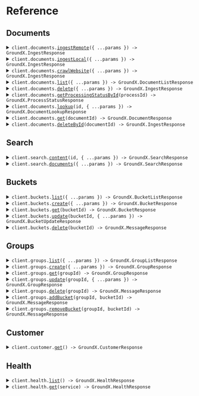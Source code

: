 # Reference

## Documents

<details><summary><code>client.documents.<a href="/src/api/resources/documents/client/Client.ts">ingestRemote</a>({ ...params }) -> GroundX.IngestResponse</code></summary>
<dl>
<dd>

#### 📝 Description

<dl>
<dd>

<dl>
<dd>

Ingest documents hosted on public URLs into a GroundX bucket.

</dd>
</dl>
</dd>
</dl>

#### 🔌 Usage

<dl>
<dd>

<dl>
<dd>

```typescript
await client.documents.ingestRemote({
    documents: [
        {
            bucketId: 1234,
            fileName: "my_file1.txt",
            fileType: "txt",
            sourceUrl: "https://my.source.url.com/file1.txt",
        },
    ],
});
```

</dd>
</dl>
</dd>
</dl>

#### ⚙️ Parameters

<dl>
<dd>

<dl>
<dd>

**request:** `GroundX.DocumentRemoteIngestRequest`

</dd>
</dl>

<dl>
<dd>

**requestOptions:** `Documents.RequestOptions`

</dd>
</dl>
</dd>
</dl>

</dd>
</dl>
</details>

<details><summary><code>client.documents.<a href="/src/api/resources/documents/client/Client.ts">ingestLocal</a>({ ...params }) -> GroundX.IngestResponse</code></summary>
<dl>
<dd>

#### 📝 Description

<dl>
<dd>

<dl>
<dd>

Upload documents hosted on a local file system into a GroundX bucket.

</dd>
</dl>
</dd>
</dl>

#### 🔌 Usage

<dl>
<dd>

<dl>
<dd>

```typescript
await client.documents.ingestLocal([
    {
        blob: "blob",
        metadata: {
            bucketId: 1234,
            fileName: "my_file1.txt",
            fileType: "txt",
        },
    },
]);
```

</dd>
</dl>
</dd>
</dl>

#### ⚙️ Parameters

<dl>
<dd>

<dl>
<dd>

**request:** `GroundX.DocumentLocalIngestRequest`

</dd>
</dl>

<dl>
<dd>

**requestOptions:** `Documents.RequestOptions`

</dd>
</dl>
</dd>
</dl>

</dd>
</dl>
</details>

<details><summary><code>client.documents.<a href="/src/api/resources/documents/client/Client.ts">crawlWebsite</a>({ ...params }) -> GroundX.IngestResponse</code></summary>
<dl>
<dd>

#### 📝 Description

<dl>
<dd>

<dl>
<dd>

Upload the content of a publicly accessible website for ingestion into a GroundX bucket. This is done by following links within a specified URL, recursively, up to a specified depth or number of pages.
Note1: This endpoint is currently not supported for on-prem deployments.
Note2: The `source_url` must include the protocol, http:// or https://.

</dd>
</dl>
</dd>
</dl>

#### 🔌 Usage

<dl>
<dd>

<dl>
<dd>

```typescript
await client.documents.crawlWebsite({
    websites: [
        {
            bucketId: 1234,
            cap: 10,
            depth: 2,
            searchData: {
                key: "value",
            },
            sourceUrl: "https://my.website.com",
        },
    ],
});
```

</dd>
</dl>
</dd>
</dl>

#### ⚙️ Parameters

<dl>
<dd>

<dl>
<dd>

**request:** `GroundX.WebsiteCrawlRequest`

</dd>
</dl>

<dl>
<dd>

**requestOptions:** `Documents.RequestOptions`

</dd>
</dl>
</dd>
</dl>

</dd>
</dl>
</details>

<details><summary><code>client.documents.<a href="/src/api/resources/documents/client/Client.ts">list</a>({ ...params }) -> GroundX.DocumentListResponse</code></summary>
<dl>
<dd>

#### 📝 Description

<dl>
<dd>

<dl>
<dd>

lookup all documents across all resources which are currently on GroundX

</dd>
</dl>
</dd>
</dl>

#### 🔌 Usage

<dl>
<dd>

<dl>
<dd>

```typescript
await client.documents.list();
```

</dd>
</dl>
</dd>
</dl>

#### ⚙️ Parameters

<dl>
<dd>

<dl>
<dd>

**request:** `GroundX.DocumentsListRequest`

</dd>
</dl>

<dl>
<dd>

**requestOptions:** `Documents.RequestOptions`

</dd>
</dl>
</dd>
</dl>

</dd>
</dl>
</details>

<details><summary><code>client.documents.<a href="/src/api/resources/documents/client/Client.ts">delete</a>({ ...params }) -> GroundX.IngestResponse</code></summary>
<dl>
<dd>

#### 📝 Description

<dl>
<dd>

<dl>
<dd>

Delete multiple documents hosted on GroundX

</dd>
</dl>
</dd>
</dl>

#### 🔌 Usage

<dl>
<dd>

<dl>
<dd>

```typescript
await client.documents.delete({
    documentIds: "123e4567-e89b-12d3-a456-426614174000,9f7c11a6-24b8-4d52-a9f3-90a7e70a9e49",
});
```

</dd>
</dl>
</dd>
</dl>

#### ⚙️ Parameters

<dl>
<dd>

<dl>
<dd>

**request:** `GroundX.DocumentsDeleteRequest`

</dd>
</dl>

<dl>
<dd>

**requestOptions:** `Documents.RequestOptions`

</dd>
</dl>
</dd>
</dl>

</dd>
</dl>
</details>

<details><summary><code>client.documents.<a href="/src/api/resources/documents/client/Client.ts">getProcessingStatusById</a>(processId) -> GroundX.ProcessStatusResponse</code></summary>
<dl>
<dd>

#### 📝 Description

<dl>
<dd>

<dl>
<dd>

Get the current status of an ingest, initiated with documents.ingest_remote, documents.ingest_local, or documents.crawl_website, by specifying the processId (the processId is included in the response of the documents.ingest functions).

</dd>
</dl>
</dd>
</dl>

#### 🔌 Usage

<dl>
<dd>

<dl>
<dd>

```typescript
await client.documents.getProcessingStatusById("processId");
```

</dd>
</dl>
</dd>
</dl>

#### ⚙️ Parameters

<dl>
<dd>

<dl>
<dd>

**processId:** `string` — the processId for the ingest process being checked

</dd>
</dl>

<dl>
<dd>

**requestOptions:** `Documents.RequestOptions`

</dd>
</dl>
</dd>
</dl>

</dd>
</dl>
</details>

<details><summary><code>client.documents.<a href="/src/api/resources/documents/client/Client.ts">lookup</a>(id, { ...params }) -> GroundX.DocumentLookupResponse</code></summary>
<dl>
<dd>

#### 📝 Description

<dl>
<dd>

<dl>
<dd>

lookup the document(s) associated with a processId, bucketId, groupId, or projectId.

</dd>
</dl>
</dd>
</dl>

#### 🔌 Usage

<dl>
<dd>

<dl>
<dd>

```typescript
await client.documents.lookup(1);
```

</dd>
</dl>
</dd>
</dl>

#### ⚙️ Parameters

<dl>
<dd>

<dl>
<dd>

**id:** `number` — a processId, bucketId, groupId, or projectId

</dd>
</dl>

<dl>
<dd>

**request:** `GroundX.DocumentsLookupRequest`

</dd>
</dl>

<dl>
<dd>

**requestOptions:** `Documents.RequestOptions`

</dd>
</dl>
</dd>
</dl>

</dd>
</dl>
</details>

<details><summary><code>client.documents.<a href="/src/api/resources/documents/client/Client.ts">get</a>(documentId) -> GroundX.DocumentResponse</code></summary>
<dl>
<dd>

#### 📝 Description

<dl>
<dd>

<dl>
<dd>

Look up an existing document by documentId.

</dd>
</dl>
</dd>
</dl>

#### 🔌 Usage

<dl>
<dd>

<dl>
<dd>

```typescript
await client.documents.get("documentId");
```

</dd>
</dl>
</dd>
</dl>

#### ⚙️ Parameters

<dl>
<dd>

<dl>
<dd>

**documentId:** `string` — The documentId of the document for which GroundX information will be provided.

</dd>
</dl>

<dl>
<dd>

**requestOptions:** `Documents.RequestOptions`

</dd>
</dl>
</dd>
</dl>

</dd>
</dl>
</details>

<details><summary><code>client.documents.<a href="/src/api/resources/documents/client/Client.ts">deleteById</a>(documentId) -> GroundX.IngestResponse</code></summary>
<dl>
<dd>

#### 📝 Description

<dl>
<dd>

<dl>
<dd>

Delete a single document hosted on GroundX

</dd>
</dl>
</dd>
</dl>

#### 🔌 Usage

<dl>
<dd>

<dl>
<dd>

```typescript
await client.documents.deleteById("documentId");
```

</dd>
</dl>
</dd>
</dl>

#### ⚙️ Parameters

<dl>
<dd>

<dl>
<dd>

**documentId:** `string` — A documentId which correspond to a document ingested by GroundX

</dd>
</dl>

<dl>
<dd>

**requestOptions:** `Documents.RequestOptions`

</dd>
</dl>
</dd>
</dl>

</dd>
</dl>
</details>

## Search

<details><summary><code>client.search.<a href="/src/api/resources/search/client/Client.ts">content</a>(id, { ...params }) -> GroundX.SearchResponse</code></summary>
<dl>
<dd>

#### 📝 Description

<dl>
<dd>

<dl>
<dd>

Search documents on GroundX for the most relevant information to a given query.
The result of this query is typically used in one of two ways; `result.search.text` can be used to provide context to a language model, facilitating RAG, or `result.search.results` can be used to observe chunks of text which are relevant to the query, facilitating citation.

</dd>
</dl>
</dd>
</dl>

#### 🔌 Usage

<dl>
<dd>

<dl>
<dd>

```typescript
await client.search.content(1, {
    nextToken: "eyJ0eXAiOiJKV1QiLCJhbGciOiJIUzI1NiJ9",
    query: "my search query",
});
```

</dd>
</dl>
</dd>
</dl>

#### ⚙️ Parameters

<dl>
<dd>

<dl>
<dd>

**id:** `GroundX.SearchContentRequestId` — The bucketId, groupId, projectId, or documentId to be searched. The document or documents within the specified container will be compared to the query, and relevant information will be extracted.

</dd>
</dl>

<dl>
<dd>

**request:** `GroundX.SearchRequest`

</dd>
</dl>

<dl>
<dd>

**requestOptions:** `Search.RequestOptions`

</dd>
</dl>
</dd>
</dl>

</dd>
</dl>
</details>

<details><summary><code>client.search.<a href="/src/api/resources/search/client/Client.ts">documents</a>({ ...params }) -> GroundX.SearchResponse</code></summary>
<dl>
<dd>

#### 📝 Description

<dl>
<dd>

<dl>
<dd>

Search documents on GroundX for the most relevant information to a given query by documentId(s).
The result of this query is typically used in one of two ways; `result.search.text` can be used to provide context to a language model, facilitating RAG, or `result.search.results` can be used to observe chunks of text which are relevant to the query, facilitating citation.

</dd>
</dl>
</dd>
</dl>

#### 🔌 Usage

<dl>
<dd>

<dl>
<dd>

```typescript
await client.search.documents({
    nextToken: "eyJ0eXAiOiJKV1QiLCJhbGciOiJIUzI1NiJ9",
    query: "my search query",
    documentIds: ["docUUID1", "docUUID2"],
});
```

</dd>
</dl>
</dd>
</dl>

#### ⚙️ Parameters

<dl>
<dd>

<dl>
<dd>

**request:** `GroundX.SearchDocumentsRequest`

</dd>
</dl>

<dl>
<dd>

**requestOptions:** `Search.RequestOptions`

</dd>
</dl>
</dd>
</dl>

</dd>
</dl>
</details>

## Buckets

<details><summary><code>client.buckets.<a href="/src/api/resources/buckets/client/Client.ts">list</a>({ ...params }) -> GroundX.BucketListResponse</code></summary>
<dl>
<dd>

#### 📝 Description

<dl>
<dd>

<dl>
<dd>

List all buckets within your GroundX account

</dd>
</dl>
</dd>
</dl>

#### 🔌 Usage

<dl>
<dd>

<dl>
<dd>

```typescript
await client.buckets.list();
```

</dd>
</dl>
</dd>
</dl>

#### ⚙️ Parameters

<dl>
<dd>

<dl>
<dd>

**request:** `GroundX.BucketsListRequest`

</dd>
</dl>

<dl>
<dd>

**requestOptions:** `Buckets.RequestOptions`

</dd>
</dl>
</dd>
</dl>

</dd>
</dl>
</details>

<details><summary><code>client.buckets.<a href="/src/api/resources/buckets/client/Client.ts">create</a>({ ...params }) -> GroundX.BucketResponse</code></summary>
<dl>
<dd>

#### 📝 Description

<dl>
<dd>

<dl>
<dd>

Create a new bucket.

</dd>
</dl>
</dd>
</dl>

#### 🔌 Usage

<dl>
<dd>

<dl>
<dd>

```typescript
await client.buckets.create({
    name: "your_bucket_name",
});
```

</dd>
</dl>
</dd>
</dl>

#### ⚙️ Parameters

<dl>
<dd>

<dl>
<dd>

**request:** `GroundX.BucketCreateRequest`

</dd>
</dl>

<dl>
<dd>

**requestOptions:** `Buckets.RequestOptions`

</dd>
</dl>
</dd>
</dl>

</dd>
</dl>
</details>

<details><summary><code>client.buckets.<a href="/src/api/resources/buckets/client/Client.ts">get</a>(bucketId) -> GroundX.BucketResponse</code></summary>
<dl>
<dd>

#### 📝 Description

<dl>
<dd>

<dl>
<dd>

Look up a specific bucket by its bucketId.

</dd>
</dl>
</dd>
</dl>

#### 🔌 Usage

<dl>
<dd>

<dl>
<dd>

```typescript
await client.buckets.get(1);
```

</dd>
</dl>
</dd>
</dl>

#### ⚙️ Parameters

<dl>
<dd>

<dl>
<dd>

**bucketId:** `number` — The bucketId of the bucket to look up.

</dd>
</dl>

<dl>
<dd>

**requestOptions:** `Buckets.RequestOptions`

</dd>
</dl>
</dd>
</dl>

</dd>
</dl>
</details>

<details><summary><code>client.buckets.<a href="/src/api/resources/buckets/client/Client.ts">update</a>(bucketId, { ...params }) -> GroundX.BucketUpdateResponse</code></summary>
<dl>
<dd>

#### 📝 Description

<dl>
<dd>

<dl>
<dd>

Rename a bucket.

</dd>
</dl>
</dd>
</dl>

#### 🔌 Usage

<dl>
<dd>

<dl>
<dd>

```typescript
await client.buckets.update(1, {
    newName: "your_bucket_name",
});
```

</dd>
</dl>
</dd>
</dl>

#### ⚙️ Parameters

<dl>
<dd>

<dl>
<dd>

**bucketId:** `number` — The bucketId of the bucket being updated.

</dd>
</dl>

<dl>
<dd>

**request:** `GroundX.BucketUpdateRequest`

</dd>
</dl>

<dl>
<dd>

**requestOptions:** `Buckets.RequestOptions`

</dd>
</dl>
</dd>
</dl>

</dd>
</dl>
</details>

<details><summary><code>client.buckets.<a href="/src/api/resources/buckets/client/Client.ts">delete</a>(bucketId) -> GroundX.MessageResponse</code></summary>
<dl>
<dd>

#### 📝 Description

<dl>
<dd>

<dl>
<dd>

Delete a bucket.

</dd>
</dl>
</dd>
</dl>

#### 🔌 Usage

<dl>
<dd>

<dl>
<dd>

```typescript
await client.buckets.delete(1);
```

</dd>
</dl>
</dd>
</dl>

#### ⚙️ Parameters

<dl>
<dd>

<dl>
<dd>

**bucketId:** `number` — The bucketId of the bucket being deleted.

</dd>
</dl>

<dl>
<dd>

**requestOptions:** `Buckets.RequestOptions`

</dd>
</dl>
</dd>
</dl>

</dd>
</dl>
</details>

## Groups

<details><summary><code>client.groups.<a href="/src/api/resources/groups/client/Client.ts">list</a>({ ...params }) -> GroundX.GroupListResponse</code></summary>
<dl>
<dd>

#### 📝 Description

<dl>
<dd>

<dl>
<dd>

list all groups within your GroundX account.

</dd>
</dl>
</dd>
</dl>

#### 🔌 Usage

<dl>
<dd>

<dl>
<dd>

```typescript
await client.groups.list();
```

</dd>
</dl>
</dd>
</dl>

#### ⚙️ Parameters

<dl>
<dd>

<dl>
<dd>

**request:** `GroundX.GroupsListRequest`

</dd>
</dl>

<dl>
<dd>

**requestOptions:** `Groups.RequestOptions`

</dd>
</dl>
</dd>
</dl>

</dd>
</dl>
</details>

<details><summary><code>client.groups.<a href="/src/api/resources/groups/client/Client.ts">create</a>({ ...params }) -> GroundX.GroupResponse</code></summary>
<dl>
<dd>

#### 📝 Description

<dl>
<dd>

<dl>
<dd>

create a new group, a group being a collection of buckets which can be searched.

</dd>
</dl>
</dd>
</dl>

#### 🔌 Usage

<dl>
<dd>

<dl>
<dd>

```typescript
await client.groups.create({
    name: "your_group_name",
});
```

</dd>
</dl>
</dd>
</dl>

#### ⚙️ Parameters

<dl>
<dd>

<dl>
<dd>

**request:** `GroundX.GroupCreateRequest`

</dd>
</dl>

<dl>
<dd>

**requestOptions:** `Groups.RequestOptions`

</dd>
</dl>
</dd>
</dl>

</dd>
</dl>
</details>

<details><summary><code>client.groups.<a href="/src/api/resources/groups/client/Client.ts">get</a>(groupId) -> GroundX.GroupResponse</code></summary>
<dl>
<dd>

#### 📝 Description

<dl>
<dd>

<dl>
<dd>

look up a specific group by its groupId.

</dd>
</dl>
</dd>
</dl>

#### 🔌 Usage

<dl>
<dd>

<dl>
<dd>

```typescript
await client.groups.get(1);
```

</dd>
</dl>
</dd>
</dl>

#### ⚙️ Parameters

<dl>
<dd>

<dl>
<dd>

**groupId:** `number` — The groupId of the group to look up.

</dd>
</dl>

<dl>
<dd>

**requestOptions:** `Groups.RequestOptions`

</dd>
</dl>
</dd>
</dl>

</dd>
</dl>
</details>

<details><summary><code>client.groups.<a href="/src/api/resources/groups/client/Client.ts">update</a>(groupId, { ...params }) -> GroundX.GroupResponse</code></summary>
<dl>
<dd>

#### 📝 Description

<dl>
<dd>

<dl>
<dd>

Rename a group

</dd>
</dl>
</dd>
</dl>

#### 🔌 Usage

<dl>
<dd>

<dl>
<dd>

```typescript
await client.groups.update(1, {
    newName: "your_group_name",
});
```

</dd>
</dl>
</dd>
</dl>

#### ⚙️ Parameters

<dl>
<dd>

<dl>
<dd>

**groupId:** `number` — The groupId of the group to update.

</dd>
</dl>

<dl>
<dd>

**request:** `GroundX.GroupUpdateRequest`

</dd>
</dl>

<dl>
<dd>

**requestOptions:** `Groups.RequestOptions`

</dd>
</dl>
</dd>
</dl>

</dd>
</dl>
</details>

<details><summary><code>client.groups.<a href="/src/api/resources/groups/client/Client.ts">delete</a>(groupId) -> GroundX.MessageResponse</code></summary>
<dl>
<dd>

#### 📝 Description

<dl>
<dd>

<dl>
<dd>

Delete a group.

</dd>
</dl>
</dd>
</dl>

#### 🔌 Usage

<dl>
<dd>

<dl>
<dd>

```typescript
await client.groups.delete(1);
```

</dd>
</dl>
</dd>
</dl>

#### ⚙️ Parameters

<dl>
<dd>

<dl>
<dd>

**groupId:** `number` — The groupId of the group to be deleted.

</dd>
</dl>

<dl>
<dd>

**requestOptions:** `Groups.RequestOptions`

</dd>
</dl>
</dd>
</dl>

</dd>
</dl>
</details>

<details><summary><code>client.groups.<a href="/src/api/resources/groups/client/Client.ts">addBucket</a>(groupId, bucketId) -> GroundX.MessageResponse</code></summary>
<dl>
<dd>

#### 📝 Description

<dl>
<dd>

<dl>
<dd>

Add an existing bucket to an existing group. Buckets and groups can be associated many to many.

</dd>
</dl>
</dd>
</dl>

#### 🔌 Usage

<dl>
<dd>

<dl>
<dd>

```typescript
await client.groups.addBucket(1, 1);
```

</dd>
</dl>
</dd>
</dl>

#### ⚙️ Parameters

<dl>
<dd>

<dl>
<dd>

**groupId:** `number` — The groupId of the group which the bucket will be added to.

</dd>
</dl>

<dl>
<dd>

**bucketId:** `number` — The bucketId of the bucket being added to the group.

</dd>
</dl>

<dl>
<dd>

**requestOptions:** `Groups.RequestOptions`

</dd>
</dl>
</dd>
</dl>

</dd>
</dl>
</details>

<details><summary><code>client.groups.<a href="/src/api/resources/groups/client/Client.ts">removeBucket</a>(groupId, bucketId) -> GroundX.MessageResponse</code></summary>
<dl>
<dd>

#### 📝 Description

<dl>
<dd>

<dl>
<dd>

remove a bucket from a group. Buckets and groups can be associated many to many, this removes one bucket to group association without disturbing others.

</dd>
</dl>
</dd>
</dl>

#### 🔌 Usage

<dl>
<dd>

<dl>
<dd>

```typescript
await client.groups.removeBucket(1, 1);
```

</dd>
</dl>
</dd>
</dl>

#### ⚙️ Parameters

<dl>
<dd>

<dl>
<dd>

**groupId:** `number` — The groupId of the group which the bucket will be removed from.

</dd>
</dl>

<dl>
<dd>

**bucketId:** `number` — The bucketId of the bucket which will be removed from the group.

</dd>
</dl>

<dl>
<dd>

**requestOptions:** `Groups.RequestOptions`

</dd>
</dl>
</dd>
</dl>

</dd>
</dl>
</details>

## Customer

<details><summary><code>client.customer.<a href="/src/api/resources/customer/client/Client.ts">get</a>() -> GroundX.CustomerResponse</code></summary>
<dl>
<dd>

#### 📝 Description

<dl>
<dd>

<dl>
<dd>

Get the account information associated with the API key.

</dd>
</dl>
</dd>
</dl>

#### 🔌 Usage

<dl>
<dd>

<dl>
<dd>

```typescript
await client.customer.get();
```

</dd>
</dl>
</dd>
</dl>

#### ⚙️ Parameters

<dl>
<dd>

<dl>
<dd>

**requestOptions:** `Customer.RequestOptions`

</dd>
</dl>
</dd>
</dl>

</dd>
</dl>
</details>

## Health

<details><summary><code>client.health.<a href="/src/api/resources/health/client/Client.ts">list</a>() -> GroundX.HealthResponse</code></summary>
<dl>
<dd>

#### 📝 Description

<dl>
<dd>

<dl>
<dd>

List the current health status of all services. Statuses update every 5 minutes.

</dd>
</dl>
</dd>
</dl>

#### 🔌 Usage

<dl>
<dd>

<dl>
<dd>

```typescript
await client.health.list();
```

</dd>
</dl>
</dd>
</dl>

#### ⚙️ Parameters

<dl>
<dd>

<dl>
<dd>

**requestOptions:** `Health.RequestOptions`

</dd>
</dl>
</dd>
</dl>

</dd>
</dl>
</details>

<details><summary><code>client.health.<a href="/src/api/resources/health/client/Client.ts">get</a>(service) -> GroundX.HealthResponse</code></summary>
<dl>
<dd>

#### 📝 Description

<dl>
<dd>

<dl>
<dd>

Look up the current health status of a specific service. Statuses update every 5 minutes.

</dd>
</dl>
</dd>
</dl>

#### 🔌 Usage

<dl>
<dd>

<dl>
<dd>

```typescript
await client.health.get("search");
```

</dd>
</dl>
</dd>
</dl>

#### ⚙️ Parameters

<dl>
<dd>

<dl>
<dd>

**service:** `string` — The name of the service to look up.

</dd>
</dl>

<dl>
<dd>

**requestOptions:** `Health.RequestOptions`

</dd>
</dl>
</dd>
</dl>

</dd>
</dl>
</details>

